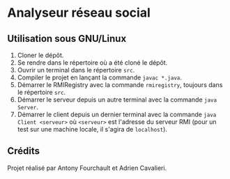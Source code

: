 # Analyseur réseau social

## Utilisation sous GNU/Linux

1. Cloner le dépôt.
2. Se rendre dans le répertoire où a été cloné le dépôt.
3. Ouvrir un terminal dans le répertoire `src`.
4. Compiler le projet en lançant la commande `javac *.java`.
5. Démarrer le RMIRegistry avec la commande `rmiregistry`, toujours dans le répertoire `src`.
6. Démarrer le serveur depuis un autre terminal avec la commande `java Server`.
7. Démarrer le client depuis un dernier terminal avec la commande `java Client <serveur>` où `<serveur>` est l'adresse du serveur RMI (pour un test sur une machine locale, il s'agira de `localhost`).

## Crédits

Projet réalisé par Antony Fourchault et Adrien Cavalieri.
